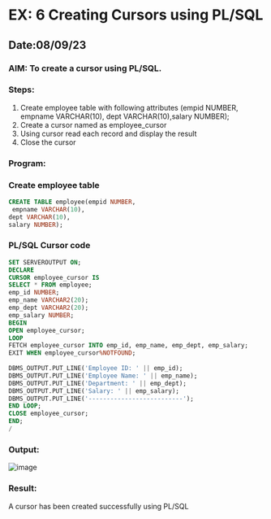 # EX: 6 Creating Cursors using PL/SQL
## Date:08/09/23
### AIM: To create a cursor using PL/SQL.

### Steps:
1. Create employee table with following attributes (empid NUMBER, empname VARCHAR(10), dept VARCHAR(10),salary NUMBER);
2. Create a cursor named as employee_cursor
3. Using cursor read each record and display the result
4. Close the cursor

### Program:
### Create employee table
```sql
CREATE TABLE employee(empid NUMBER,
 empname VARCHAR(10),
dept VARCHAR(10),
salary NUMBER);
```
### PL/SQL Cursor code
```sql
SET SERVEROUTPUT ON;
DECLARE
CURSOR employee_cursor IS
SELECT * FROM employee;
emp_id NUMBER;
emp_name VARCHAR2(20);
emp_dept VARCHAR2(20);
emp_salary NUMBER;
BEGIN
OPEN employee_cursor;
LOOP
FETCH employee_cursor INTO emp_id, emp_name, emp_dept, emp_salary;
EXIT WHEN employee_cursor%NOTFOUND;
 
DBMS_OUTPUT.PUT_LINE('Employee ID: ' || emp_id);
DBMS_OUTPUT.PUT_LINE('Employee Name: ' || emp_name);
DBMS_OUTPUT.PUT_LINE('Department: ' || emp_dept);
DBMS_OUTPUT.PUT_LINE('Salary: ' || emp_salary);
DBMS_OUTPUT.PUT_LINE('--------------------------');
END LOOP;
CLOSE employee_cursor;
END;
/
```
### Output:
![image](https://github.com/Prajeeth17/Ex-no-6-Creating-Cursors-using-PL-SQL/assets/120513885/a1e0eb46-e3b2-48ad-97fe-a81208e28aa6)

### Result:
A cursor has been created successfully using PL/SQL
